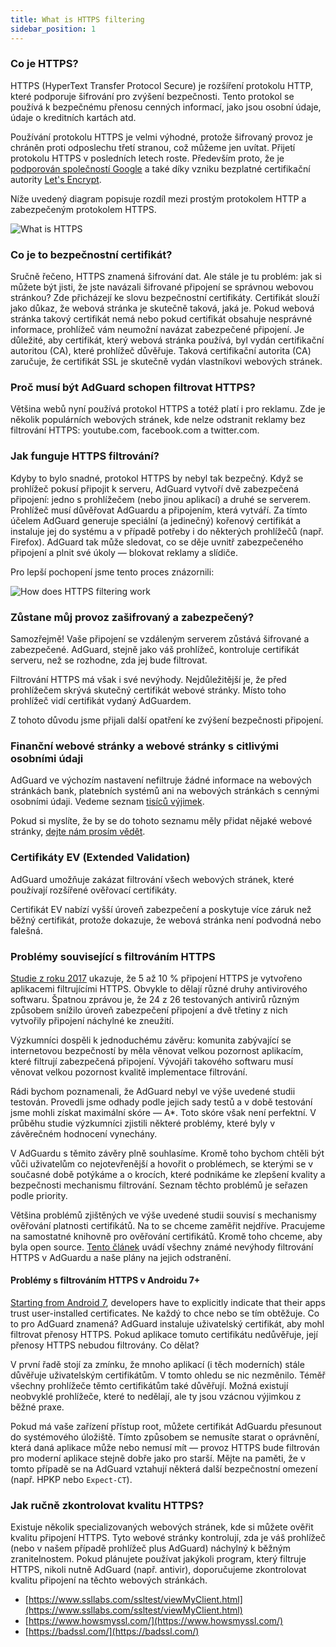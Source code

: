 ```yaml
---
title: What is HTTPS filtering
sidebar_position: 1
---
```


### Co je HTTPS?

HTTPS (HyperText Transfer Protocol Secure) je rozšíření protokolu HTTP, které podporuje šifrování pro zvýšení bezpečnosti. Tento protokol se používá k bezpečnému přenosu cenných informací, jako jsou osobní údaje, údaje o kreditních kartách atd.

Používání protokolu HTTPS je velmi výhodné, protože šifrovaný provoz je chráněn proti odposlechu třetí stranou, což můžeme jen uvítat. Přijetí protokolu HTTPS v posledních letech roste. Především proto, že je [podporován společností Google](https://webmasters.googleblog.com/2014/08/https-as-ranking-signal.html) a také díky vzniku bezplatné certifikační autority [Let's Encrypt](https://en.wikipedia.org/wiki/Let's_Encrypt).

Níže uvedený diagram popisuje rozdíl mezi prostým protokolem HTTP a zabezpečeným protokolem HTTPS.

![What is HTTPS](https://cdn.adtidy.org/public/Adguard/Blog/https/what_is_https.png)

### Co je to bezpečnostní certifikát?

Sručně řečeno, HTTPS znamená šifrování dat. Ale stále je tu problém: jak si můžete být jisti, že jste navázali šifrované připojení se správnou webovou stránkou? Zde přicházejí ke slovu bezpečnostní certifikáty. Certifikát slouží jako důkaz, že webová stránka je skutečně taková, jaká je. Pokud webová stránka takový certifikát nemá nebo pokud certifikát obsahuje nesprávné informace, prohlížeč vám neumožní navázat zabezpečené připojení. Je důležité, aby certifikát, který webová stránka používá, byl vydán certifikační autoritou (CA), které prohlížeč důvěřuje. Taková certifikační autorita (CA) zaručuje, že certifikát SSL je skutečně vydán vlastníkovi webových stránek.

### Proč musí být AdGuard schopen filtrovat HTTPS?

Většina webů nyní používá protokol HTTPS a totéž platí i pro reklamu. Zde je několik populárních webových stránek, kde nelze odstranit reklamy bez filtrování HTTPS: youtube.com, facebook.com a twitter.com.

### Jak funguje HTTPS filtrování?

Kdyby to bylo snadné, protokol HTTPS by nebyl tak bezpečný. Když se prohlížeč pokusí připojit k serveru, AdGuard vytvoří dvě zabezpečená připojení: jedno s prohlížečem (nebo jinou aplikací) a druhé se serverem. Prohlížeč musí důvěřovat AdGuardu a připojením, která vytváří. Za tímto účelem AdGuard generuje speciální (a jedinečný) kořenový certifikát a instaluje jej do systému a v případě potřeby i do některých prohlížečů (např. Firefox). AdGuard tak může sledovat, co se děje uvnitř zabezpečeného připojení a plnit své úkoly — blokovat reklamy a slídiče.

Pro lepší pochopení jsme tento proces znázornili:

![How does HTTPS filtering work](https://cdn.adtidy.org/public/Adguard/Blog/https/what_is_https_filtering.png)

### Zůstane můj provoz zašifrovaný a zabezpečený?

Samozřejmě! Vaše připojení se vzdáleným serverem zůstává šifrované a zabezpečené. AdGuard, stejně jako váš prohlížeč, kontroluje certifikát serveru, než se rozhodne, zda jej bude filtrovat.

Filtrování HTTPS má však i své nevýhody. Nejdůležitější je, že před prohlížečem skrývá skutečný certifikát webové stránky. Místo toho prohlížeč vidí certifikát vydaný AdGuardem.

Z tohoto důvodu jsme přijali další opatření ke zvýšení bezpečnosti připojení.

### Finanční webové stránky a webové stránky s citlivými osobními údaji

AdGuard ve výchozím nastavení nefiltruje žádné informace na webových stránkách bank, platebních systémů ani na webových stránkách s cennými osobními údaji. Vedeme seznam [tisíců výjimek](https://github.com/AdguardTeam/HttpsExclusions).

Pokud si myslíte, že by se do tohoto seznamu měly přidat nějaké webové stránky, [dejte nám prosím vědět](https://github.com/AdguardTeam/HttpsExclusions/issues/new).

### Certifikáty EV (Extended Validation)

AdGuard umožňuje zakázat filtrování všech webových stránek, které používají rozšířené ověřovací certifikáty.

Certifikát EV nabízí vyšší úroveň zabezpečení a poskytuje více záruk než běžný certifikát, protože dokazuje, že webová stránka není podvodná nebo falešná.

### Problémy související s filtrováním HTTPS

[Studie z roku 2017](https://cdn.adtidy.org/public/Adguard/Blog/https/interception-ndss17.pdf) ukazuje, že 5 až 10 % připojení HTTPS je vytvořeno aplikacemi filtrujícími HTTPS. Obvykle to dělají různé druhy antivirového softwaru. Špatnou zprávou je, že 24 z 26 testovaných antivirů různým způsobem snížilo úroveň zabezpečení připojení a dvě třetiny z nich vytvořily připojení náchylné ke zneužití.

Výzkumníci dospěli k jednoduchému závěru: komunita zabývající se internetovou bezpečností by měla věnovat velkou pozornost aplikacím, které filtrují zabezpečená připojení. Vývojáři takového softwaru musí věnovat velkou pozornost kvalitě implementace filtrování.

Rádi bychom poznamenali, že AdGuard nebyl ve výše uvedené studii testován. Provedli jsme odhady podle jejich sady testů a v době testování jsme mohli získat maximální skóre — A\*. Toto skóre však není perfektní. V průběhu studie výzkumníci zjistili některé problémy, které byly v závěrečném hodnocení vynechány.

V AdGuardu s těmito závěry plně souhlasíme. Kromě toho bychom chtěli být vůči uživatelům co nejotevřenější a hovořit o problémech, se kterými se v současné době potýkáme a o krocích, které podnikáme ke zlepšení kvality a bezpečnosti mechanismu filtrování. Seznam těchto problémů je seřazen podle priority.

Většina problémů zjištěných ve výše uvedené studii souvisí s mechanismy ověřování platnosti certifikátů. Na to se chceme zaměřit nejdříve. Pracujeme na samostatné knihovně pro ověřování certifikátů. Kromě toho chceme, aby byla open source. [Tento článek](../known-issues) uvádí všechny známé nevýhody filtrování HTTPS v AdGuardu a naše plány na jejich odstranění.

#### Problémy s filtrováním HTTPS v Androidu 7+

[Starting from Android 7](https://adguard.com/en/blog/android-nougat-release-and-what-does-it-mean-for-adguard-users.html), developers have to explicitly indicate that their apps trust user-installed certificates. Ne každý to chce nebo se tím obtěžuje. Co to pro AdGuard znamená? AdGuard instaluje uživatelský certifikát, aby mohl filtrovat přenosy HTTPS. Pokud aplikace tomuto certifikátu nedůvěřuje, její přenosy HTTPS nebudou filtrovány. Co dělat?

V první řadě stojí za zmínku, že mnoho aplikací (i těch moderních) stále důvěřuje uživatelským certifikátům. V tomto ohledu se nic nezměnilo. Téměř všechny prohlížeče těmto certifikátům také důvěřují. Možná existují neobvyklé prohlížeče, které to nedělají, ale ty jsou vzácnou výjimkou z běžné praxe.

Pokud má vaše zařízení přístup root, můžete certifikát AdGuardu přesunout do systémového úložiště. Tímto způsobem se nemusíte starat o oprávnění, která daná aplikace může nebo nemusí mít — provoz HTTPS bude filtrován pro moderní aplikace stejně dobře jako pro starší. Mějte na paměti, že v tomto případě se na AdGuard vztahují některá další bezpečnostní omezení (např. HPKP nebo `Expect-CT`).

### Jak ručně zkontrolovat kvalitu HTTPS?

Existuje několik specializovaných webových stránek, kde si můžete ověřit kvalitu připojení HTTPS. Tyto webové stránky kontrolují, zda je váš prohlížeč (nebo v našem případě prohlížeč plus AdGuard) náchylný k běžným zranitelnostem. Pokud plánujete používat jakýkoli program, který filtruje HTTPS, nikoli nutně AdGuard (např. antivir), doporučujeme zkontrolovat kvalitu připojení na těchto webových stránkách.

- [https://www.ssllabs.com/ssltest/viewMyClient.html](https://www.ssllabs.com/ssltest/viewMyClient.html)
- [https://www.howsmyssl.com/](https://www.howsmyssl.com/)
- [https://badssl.com/](https://badssl.com/)
